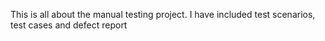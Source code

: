 This is all about the manual testing project.
I have included test scenarios, test cases and defect report

